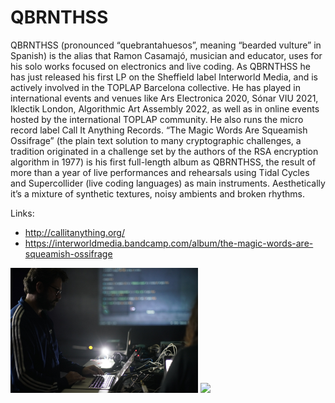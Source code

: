 # QBRNTHSS

QBRNTHSS (pronounced “quebrantahuesos”, meaning “bearded vulture” in Spanish) is the alias that Ramon Casamajó, musician and educator, uses for his solo works focused on electronics and live coding. As QBRNTHSS he has just released his first LP on the Sheffield label Interworld Media, and is actively involved in the TOPLAP Barcelona collective. He has played in international events and venues like Ars Electronica 2020, Sónar VIU 2021, Iklectik London, Algorithmic Art Assembly 2022, as well as in online events hosted by the international TOPLAP community. He also runs the micro record label Call It Anything Records. “The Magic Words Are Squeamish Ossifrage” (the plain text solution to many cryptographic challenges, a tradition originated in a challenge set by the authors of the RSA encryption algorithm in 1977) is his first full-length album as QBRNTHSS, the result of more than a year of live performances and rehearsals using Tidal Cycles and Supercollider (live coding languages) as main instruments. Aesthetically it’s a mixture of synthetic textures, noisy ambients and broken rhythms.

Links:

- <http://callitanything.org/>
- <https://interworldmedia.bandcamp.com/album/the-magic-words-are-squeamish-ossifrage> 


<img src="qbrnthss-01.jpg" width="300">
<img src="qbrnthss-02.jpg" width="300">

